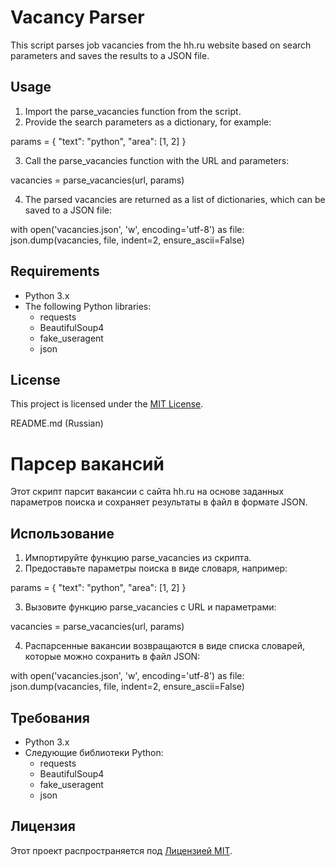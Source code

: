 # Vacancy Parser

This script parses job vacancies from the hh.ru website based on search parameters and saves the results to a JSON file.

## Usage

1. Import the parse_vacancies function from the script.
2. Provide the search parameters as a dictionary, for example:

params = {
    "text": "python",
    "area": [1, 2]
}

3. Call the parse_vacancies function with the URL and parameters:

vacancies = parse_vacancies(url, params)

4. The parsed vacancies are returned as a list of dictionaries, which can be saved to a JSON file:

with open('vacancies.json', 'w', encoding='utf-8') as file:
    json.dump(vacancies, file, indent=2, ensure_ascii=False)

## Requirements

- Python 3.x
- The following Python libraries:
  - requests
  - BeautifulSoup4
  - fake_useragent
  - json

## License

This project is licensed under the [MIT License](LICENSE).

README.md (Russian)

# Парсер вакансий

Этот скрипт парсит вакансии с сайта hh.ru на основе заданных параметров поиска и сохраняет результаты в файл в формате JSON.

## Использование

1. Импортируйте функцию parse_vacancies из скрипта.
2. Предоставьте параметры поиска в виде словаря, например:

params = {
    "text": "python",
    "area": [1, 2]
}

3. Вызовите функцию parse_vacancies с URL и параметрами:

vacancies = parse_vacancies(url, params)

4. Распарсенные вакансии возвращаются в виде списка словарей, которые можно сохранить в файл JSON:

with open('vacancies.json', 'w', encoding='utf-8') as file:
    json.dump(vacancies, file, indent=2, ensure_ascii=False)

## Требования

- Python 3.x
- Следующие библиотеки Python:
  - requests
  - BeautifulSoup4
  - fake_useragent
  - json

## Лицензия

Этот проект распространяется под [Лицензией MIT](LICENSE).
